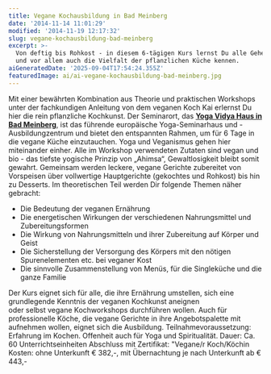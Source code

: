 ```yaml
---
title: Vegane Kochausbildung in Bad Meinberg
date: '2014-11-14 11:01:29'
modified: '2014-11-19 12:17:32'
slug: vegane-kochausbildung-bad-meinberg
excerpt: >-
  Von deftig bis Rohkost - in diesem 6-tägigen Kurs lernst Du alle Geheimnisse
  und vor allem auch die Vielfalt der pflanzlichen Küche kennen.
aiGeneratedDate: '2025-09-04T17:54:24.355Z'
featuredImage: ai/ai-vegane-kochausbildung-bad-meinberg.jpg
---
```


Mit einer bewährten Kombination aus Theorie und praktischen Workshops unter der fachkundigen Anleitung von dem veganen Koch Kai erlernst Du hier die rein pflanzliche Kochkunst. Der Seminarort, das [**Yoga Vidya Haus in Bad Meinberg**](https://www.veganblatt.com/yoga-vidya-bad-meinberg), ist das führende europäische Yoga-Seminarhaus und -Ausbildungzentrum und bietet den entspannten Rahmen, um für 6 Tage in die vegane Küche einzutauchen. Yoga und Veganismus gehen hier miteinander einher. Alle im Workshop verwendeten Zutaten sind vegan und bio - das tiefste yogische Prinzip von „Ahimsa“, Gewaltlosigkeit bleibt somit gewahrt. Gemeinsam werden leckere, vegane Gerichte zubereitet von Vorspeisen über vollwertige Hauptgerichte (gekochtes und Rohkost) bis hin zu Desserts. Im theoretischen Teil werden Dir folgende Themen näher gebracht:

*   Die Bedeutung der veganen Ernährung 
*   Die energetischen Wirkungen der verschiedenen Nahrungsmittel und Zubereitungsformen 
*   Die Wirkung von Nahrungsmitteln und ihrer Zubereitung auf Körper und Geist
*   Die Sicherstellung der Versorgung des Körpers mit den nötigen Spurenelementen etc. bei veganer Kost 
*   Die sinnvolle Zusammenstellung von Menüs, für die Singleküche und die ganze Familie 

Der Kurs eignet sich für alle, die ihre Ernährung umstellen, sich eine grundlegende Kenntnis der veganen Kochkunst aneignen oder selbst vegane Kochworkshops durchführen wollen. Auch für professionelle Köche, die vegane Gerichte in ihre Angebotspalette mit aufnehmen wollen, eignet sich die Ausbildung. Teilnahmevoraussetzung: Erfahrung im Kochen. Offenheit auch für Yoga und Spiritualität. Dauer: Ca. 60 Unterrichtseinheiten Abschluss mit Zertifikat: "Vegane/r Koch/Köchin  Kosten: ohne Unterkunft € 382,-, mit Übernachtung je nach Unterkunft ab € 443,-
